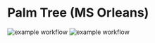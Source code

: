 # Palm Tree (MS Orleans)

![example workflow](https://github.com/aroman35/palm-tree/actions/workflows/dotnet.yml/badge.svg)
![example workflow](https://github.com/aroman35/palm-tree/actions/workflows/codeql.yml/badge.svg)
